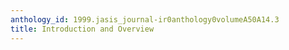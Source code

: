 ```yaml
---
anthology_id: 1999.jasis_journal-ir0anthology0volumeA50A14.3
title: Introduction and Overview
---
```

